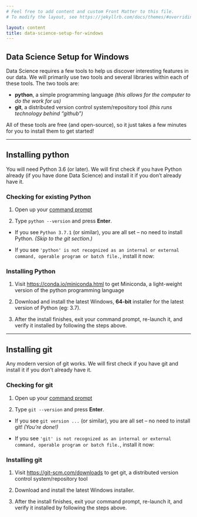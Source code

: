 ```yaml
---
# Feel free to add content and custom Front Matter to this file.
# To modify the layout, see https://jekyllrb.com/docs/themes/#overriding-theme-defaults

layout: content
title: data-science-setup-for-windows
---
```


## Data Science Setup for Windows
Data Science requires a few tools to help us discover interesting features in our data. We will primarily use two tools and several libraries within each of these tools. The two tools are:

* **python**, a simple programming language *(this allows for the computer to do the work for us)*
* **git**, a distributed version control system/repository tool *(this runs technology behind “github”)*

All of these tools are free (and open-source), so it just takes a few minutes for you to install them to get started!

<hr/>

## Installing python
You will need Python 3.6 (or later). We will first check if you have Python already (if you have done Data Science) and install it if you don’t already have it.

### Checking for existing Python
1. Open up your <a href="{{ site.baseurl }}/resources/cli.html">command prompt</a>

2. Type `python --version` and press **Enter**.

* If you see `Python 3.7.1` (or similar), you are all set – no need to install Python. *(Skip to the git section.)*

* If you see `'python' is not recognized as an internal or external command, operable program or batch file.`, install it now:

### Installing Python
1. Visit <a href="https://conda.io/miniconda.html" target="_blank">https://conda.io/miniconda.html</a> to get Miniconda, a light-weight version of the python programming language

2. Download and install the latest Windows, **64-bit** installer for the latest version of Python (eg: 3.7).

3. After the install finishes, exit your command prompt, re-launch it, and verify it installed by following the steps above.

<hr/>

## Installing git
Any modern version of git works. We will first check if you have git and install it if you don’t already have it.

### Checking for git
1. Open up your <a href="{{ site.baseurl }}/resources/cli.html">command prompt</a>

2. Type `git --version` and press **Enter**.

* If you see `git version ...` (or similar), you are all set – no need to install git! *(You’re done!)*

* If you see `'git' is not recognized as an internal or external command, operable program or batch file.`, install it now:

### Installing git
1. Visit <a href="https://git-scm.com/downloads" target="_blank">https://git-scm.com/downloads</a> to get git, a distributed version control system/repository tool

2. Download and install the latest Windows installer.

3. After the install finishes, exit your command prompt, re-launch it, and verify it installed by following the steps above.